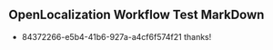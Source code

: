 ## OpenLocalization Workflow Test MarkDown
* 84372266-e5b4-41b6-927a-a4cf6f574f21 
thanks!<!--HONumber=Feb16_HO4-->
